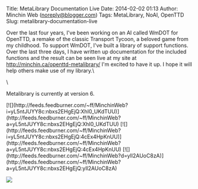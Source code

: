 Title: MetaLibrary Documentation Live
Date: 2014-02-02 01:13
Author: Minchin Web (noreply@blogger.com)
Tags: MetaLibrary, NoAI, OpenTTD
Slug: metalibrary-documentation-live

Over the last four years, I've been working on an AI called WmDOT for
OpenTTD, a remake of the classic Transport Tycoon, a beloved game from
my childhood. To support WmDOT, I've built a library of support
functions. Over the last three days, I have written up documentation for
the included functions and the result can be seen live at my site at
<http://minchin.ca/openttd-metalibrary/> I'm excited to have it up. I
hope it will help others make use of my library.\

\

Metalibrary is currently at version 6.

<div class="feedflare">

</p>
[![](http://feeds.feedburner.com/~ff/MinchinWeb?i=yL5ntJUYY8c:nbxs2EHgEjQ:XhI0_UKdTUU)](http://feeds.feedburner.com/~ff/MinchinWeb?a=yL5ntJUYY8c:nbxs2EHgEjQ:XhI0_UKdTUU)
[![](http://feeds.feedburner.com/~ff/MinchinWeb?i=yL5ntJUYY8c:nbxs2EHgEjQ:4cEx4HpKnUU)](http://feeds.feedburner.com/~ff/MinchinWeb?a=yL5ntJUYY8c:nbxs2EHgEjQ:4cEx4HpKnUU)
[![](http://feeds.feedburner.com/~ff/MinchinWeb?d=yIl2AUoC8zA)](http://feeds.feedburner.com/~ff/MinchinWeb?a=yL5ntJUYY8c:nbxs2EHgEjQ:yIl2AUoC8zA)

<p>

</div>

![](http://feeds.feedburner.com/~r/MinchinWeb/~4/yL5ntJUYY8c)

</p>

